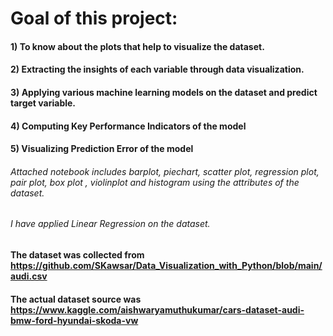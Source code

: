 # Goal of this project:
#### 1) To know about the plots that help to visualize the dataset.
#### 2) Extracting the insights of each variable through data visualization.
#### 3) Applying various machine learning models on the dataset and predict target variable.
#### 4) Computing Key Performance Indicators of the model
#### 5) Visualizing Prediction Error of the model

###### Attached notebook includes barplot, piechart, scatter plot, regression plot, pair plot, box plot , violinplot and histogram using the attributes of the dataset. 
###### I have applied Linear Regression on the dataset. 


#### The dataset was collected from   https://github.com/SKawsar/Data_Visualization_with_Python/blob/main/audi.csv
#### The actual dataset source was https://www.kaggle.com/aishwaryamuthukumar/cars-dataset-audi-bmw-ford-hyundai-skoda-vw

